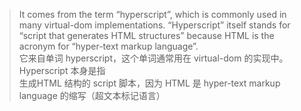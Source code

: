 >It comes from the term “hyperscript”, which is commonly used in many virtual-dom implementations. “Hyperscript” itself stands for “script that generates HTML structures” because HTML is the acronym for “hyper-text markup language”.  
它来自单词 hyperscript，这个单词通常用在 virtual-dom 的实现中。Hyperscript 本身是指  
生成HTML 结构的 script 脚本，因为 HTML 是 hyper-text markup language 的缩写（超文本标记语言）